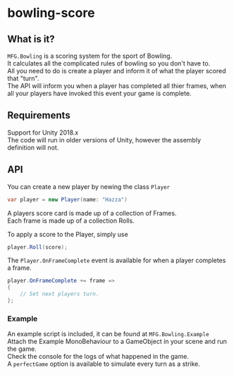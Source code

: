 ﻿# bowling-score

## What is it?
`MFG.Bowling` is a scoring system for the sport of Bowling.  
It calculates all the complicated rules of bowling so you don't have to.  
All you need to do is create a player and inform it of what the player scored that "turn".  
The API will inform you when a player has completed all thier frames, when all your players have invoked this event your game is complete.

## Requirements
Support for Unity 2018.x  
The code will run in older versions of Unity, however the assembly definition will not.

## API

You can create a new player by newing the class `Player`  
```c#
var player = new Player(name: "Hazza")
```

A players score card is made up of a collection of Frames.  
Each frame is made up of a collection Rolls. 

To apply a score to the Player, simply use
```c#
player.Roll(score);
```

The `Player.OnFrameComplete` event is available for when a player completes a frame.
```c#
player.OnFrameComplete += frame =>
{
    // Set next players turn.
};
```

### Example
An example script is included, it can be found at `MFG.Bowling.Example`  
Attach the Example MonoBehaviour to a GameObject in your scene and run the game.   
Check the console for the logs of what happened in the game.  
A `perfectGame` option is available to simulate every turn as a strike.

